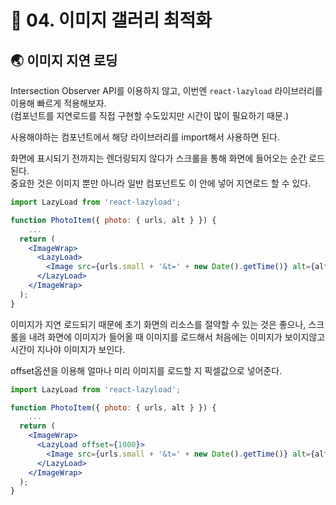 # 🐳 04. 이미지 갤러리 최적화

## 🌏 이미지 지연 로딩

Intersection Observer API를 이용하지 않고, 이번엔 `react-lazyload` 라이브러리를 이용해 빠르게 적용해보자.<br/>(컴포넌트를 지연로드를 직접 구현할 수도있지만 시간이 많이 필요하기 때문.)

사용해야하는 컴포넌트에서 해당 라이브러리를 import해서 사용하면 된다.

화면에 표시되기 전까지는 렌더링되지 않다가 스크롤을 통해 화면에 들어오는 순간 로드된다.<br/>중요한 것은 이미지 뿐만 아니라 일반 컴포넌트도 이 안에 넣어 지연로드 할 수 있다.

```jsx
import LazyLoad from 'react-lazyload';

function PhotoItem({ photo: { urls, alt } }) {
	...
  return (
    <ImageWrap>
      <LazyLoad>
        <Image src={urls.small + '&t=' + new Date().getTime()} alt={alt} onClick={openModal} />
      </LazyLoad>
    </ImageWrap>
  );
}
```

이미지가 지연 로드되기 때문에 초기 화면의 리소스를 절약할 수 있는 것은 좋으나, 스크롤을 내려 화면에 이미지가 들어올 때 이미지를 로드해서 처음에는 이미지가 보이지않고 시간이 지나야 이미지가 보인다.

offset옵션을 이용해 얼마나 미리 이미지를 로드할 지 픽셀값으로 넣어준다.

```jsx
import LazyLoad from 'react-lazyload';

function PhotoItem({ photo: { urls, alt } }) {
	...
  return (
    <ImageWrap>
      <LazyLoad offset={1000}>
        <Image src={urls.small + '&t=' + new Date().getTime()} alt={alt} onClick={openModal} />
      </LazyLoad>
    </ImageWrap>
  );
}
```

